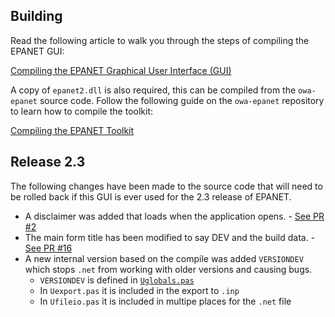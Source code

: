 ## Building

Read the following article to walk you through the steps of compiling the EPANET GUI:

[Compiling the EPANET Graphical User Interface (GUI)](https://epanetjs.com/blog/2023/04/09/how-to-compile-the-epanet-gui/)

A copy of `epanet2.dll` is also required, this can be compiled from the `owa-epanet` source code. Follow the following guide on the `owa-epanet` repository to learn how to compile the toolkit:

[Compiling the EPANET Toolkit](https://github.com/OpenWaterAnalytics/EPANET/blob/dev/BUILDING.md)

## Release 2.3

The following changes have been made to the source code that will need to be rolled back if this GUI is ever used for the 2.3 release of EPANET.

- A disclaimer was added that loads when the application opens. - [See PR #2](https://github.com/OpenWaterAnalytics/epanet-gui/pull/2)
- The main form title has been modified to say DEV and the build data. - [See PR #16](https://github.com/OpenWaterAnalytics/epanet-gui/pull/16)
- A new internal version based on the compile was added `VERSIONDEV` which stops `.net` from working with older versions and causing bugs.
  - `VERSIONDEV` is defined in [`Uglobals.pas`](https://github.com/OpenWaterAnalytics/epanet-gui/blob/36f051e96ef880a191aca51a3e287ef5fb9d51a0/epanet2w/Uglobals.pas#L56)
  - In `Uexport.pas` it is included in the export to `.inp`
  - In `Ufileio.pas` it is included in multipe places for the `.net` file
